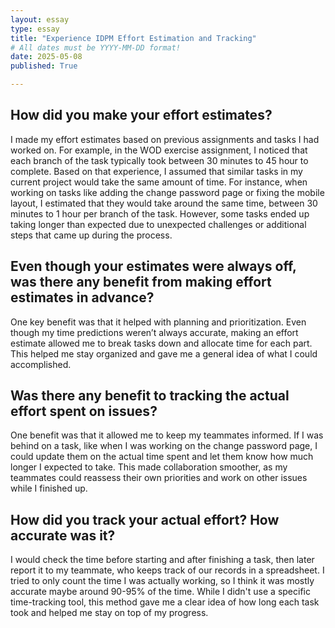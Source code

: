 ```yaml
---
layout: essay
type: essay
title: "Experience IDPM Effort Estimation and Tracking"
# All dates must be YYYY-MM-DD format!
date: 2025-05-08
published: True

---
```



## How did you make your effort estimates?

I made my effort estimates based on previous assignments and tasks I had worked on. For example, in the WOD exercise assignment, I noticed that each branch of the task typically took between 30 minutes to 45 hour to complete. Based on that experience, I assumed that similar tasks in my current project would take the same amount of time. For instance, when working on tasks like adding the change password page or fixing the mobile layout, I estimated that they would take around the same time, between 30 minutes to 1 hour per branch of the task. However, some tasks ended up taking longer than expected due to unexpected challenges or additional steps that came up during the process.

## Even though your estimates were always off, was there any benefit from making effort estimates in advance?

One key benefit was that it helped with planning and prioritization. Even though my time predictions weren’t always accurate, making an effort estimate allowed me to break tasks down and allocate time for each part. This helped me stay organized and gave me a general idea of what I could accomplished.


## Was there any benefit to tracking the actual effort spent on issues?

One benefit was that it allowed me to keep my teammates informed. If I was behind on a task, like when I was working on the change password page, I could update them on the actual time spent and let them know how much longer I expected to take. This made collaboration smoother, as my teammates could reassess their own priorities and work on other issues while I finished up.

## How did you track your actual effort? How accurate was it?

I would check the time before starting and after finishing a task, then later report it to my teammate, who keeps track of our records in a spreadsheet. I tried to only count the time I was actually working, so I think it was mostly accurate maybe around 90-95% of the time. While I didn't use a specific time-tracking tool, this method gave me a clear idea of how long each task took and helped me stay on top of my progress.
